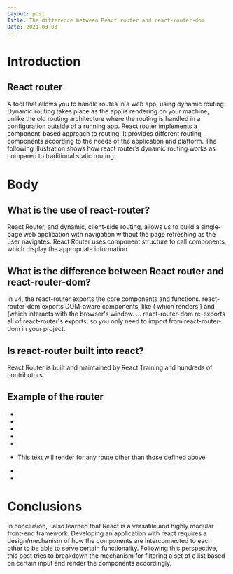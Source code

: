```yaml
---
Layout: post
Title: The difference between React router and react-router-dom
Date: 2021-03-03
---
```


# Introduction

## React router

A tool that allows you to handle routes in a web app, using dynamic routing. Dynamic routing takes place as the app is rendering on your machine, unlike the old routing architecture where the routing is handled in a configuration outside of a running app. React router implements a component-based approach to routing. It provides different routing components according to the needs of the application and platform. The following illustration shows how react router’s dynamic routing works as compared to traditional static routing.

# Body

## What is the use of react-router?

React Router, and dynamic, client-side routing, allows us to build a single-page web application with navigation without the page refreshing as the user navigates. React Router uses component structure to call components, which display the appropriate information.

## What is the difference between React router and react-router-dom?

In v4, the react-router exports the core components and functions. react-router-dom exports DOM-aware components, like <Link> ( which renders <a> ) and (which interacts with the browser's window. ... react-router-dom re-exports all of react-router's exports, so you only need to import from react-router-dom in your project.

## Is react-router built into react?

React Router is built and maintained by React Training and hundreds of contributors.

## Example of the router

- <Switch>
- <Route exact path="/"><Home /></Route>
- <Route path="/category"><Category /></Route>
- <Route path="/products"><Products /></Route>
- <Route path="/:id">
- <p>This text will render for any route other than those defined above</p>
- </Route>
- </Switch>

# Conclusions

In conclusion, I also learned that React is a versatile and highly modular front-end framework. Developing an application with react requires a design/mechanism of how the components are interconnected to each other to be able to serve certain functionality. Following this perspective, this post tries to breakdown the mechanism for filtering a set of a list based on certain input and render the components accordingly.
